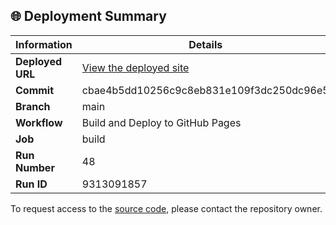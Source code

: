 ## 🌐 Deployment Summary

| Information | Details |
|-------------|---------|
| **Deployed URL** | [View the deployed site](https://First-Matter.github.io/multiplayer-test) |
| **Commit** | cbae4b5dd10256c9c8eb831e109f3dc250dc96e5 |
| **Branch** | main |
| **Workflow** | Build and Deploy to GitHub Pages |
| **Job** | build |
| **Run Number** | 48 |
| **Run ID** | 9313091857 |

To request access to the [source code](https://github.com/First-Matter/playroom-hello-world), please contact the repository owner.

